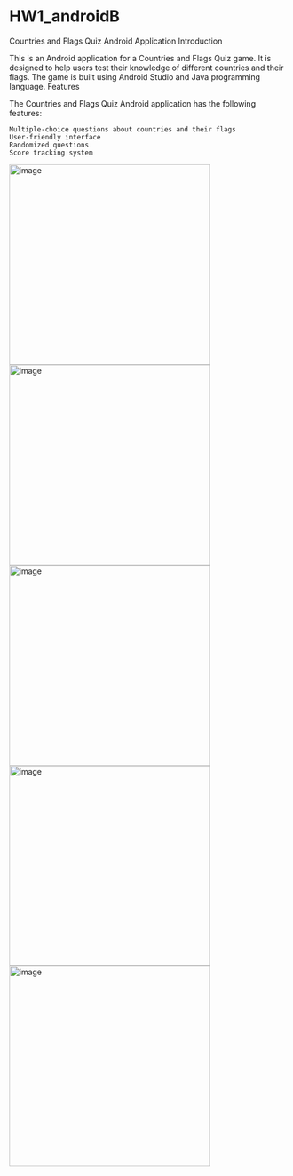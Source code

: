 # HW1_androidB

Countries and Flags Quiz Android Application
Introduction

This is an Android application for a Countries and Flags Quiz game. It is designed to help users test their knowledge of different countries and their flags. The game is built using Android Studio and Java programming language.
Features

The Countries and Flags Quiz Android application has the following features:

    Multiple-choice questions about countries and their flags
    User-friendly interface
    Randomized questions
    Score tracking system
    
    
    
   
<p float="left">
<img width="361" alt="image" src="https://user-images.githubusercontent.com/66652532/233403433-77d48fed-7e8c-47ed-b018-801e44281a1e.png">
<img width="361" alt="image" src="https://user-images.githubusercontent.com/66652532/233403484-217c0c13-9745-4e6a-9f28-15f747927a65.png">
<img width="361" alt="image" src="https://user-images.githubusercontent.com/66652532/233403549-9e935e4c-7fd6-4483-bb47-f36db080db4b.png">
<img width="361" alt="image" src="https://user-images.githubusercontent.com/66652532/233403812-0fbabf35-8b4b-48b3-b22f-c55d4098ae0c.png">
<img width="361" alt="image" src="https://user-images.githubusercontent.com/66652532/233403858-fff0d3b1-88c0-4c7b-b583-8cc725c6de9a.png">

  
</p>
